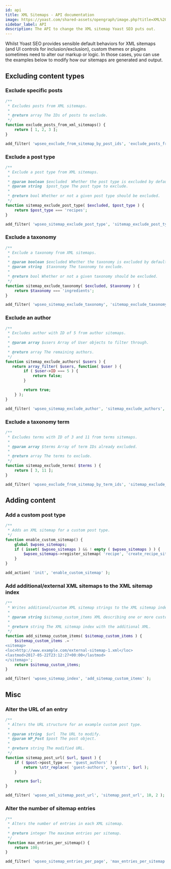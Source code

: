 ```yaml
---
id: api
title: XML Sitemaps - API documentation
image: https://yoast.com/shared-assets/opengraph/image.php?title=XML%20Sitemaps%20-%20API%20documentation
sidebar_label: API
description: The API to change the XML sitemap Yoast SEO puts out.
---
```


Whilst Yoast SEO provides sensible default behaviors for XML sitemaps (and UI controls for inclusion/exclusion), custom themes or plugins sometimes need to alter our markup or logic.
In those cases, you can use the examples below to modify how our sitemaps are generated and output.

## Excluding content types

### Exclude specific posts
```php
/**
 * Excludes posts from XML sitemaps.
 *
 * @return array The IDs of posts to exclude.
 */
function exclude_posts_from_xml_sitemaps() {
    return [ 1, 2, 3 ];
}

add_filter( 'wpseo_exclude_from_sitemap_by_post_ids', 'exclude_posts_from_xml_sitemaps' );
```

### Exclude a post type
```php
/**
 * Exclude a post type from XML sitemaps.
 *
 * @param boolean $excluded  Whether the post type is excluded by default.
 * @param string  $post_type The post type to exclude.
 *
 * @return bool Whether or not a given post type should be excluded.
 */
function sitemap_exclude_post_type( $excluded, $post_type ) {
    return $post_type === 'recipes';
}

add_filter( 'wpseo_sitemap_exclude_post_type', 'sitemap_exclude_post_type', 10, 2 );
```

### Exclude a taxonomy
```php
/**
 * Exclude a taxonomy from XML sitemaps.
 *
 * @param boolean $excluded Whether the taxonomy is excluded by default.
 * @param string  $taxonomy The taxonomy to exclude.
 *
 * @return bool Whether or not a given taxonomy should be excluded.
 */
function sitemap_exclude_taxonomy( $excluded, $taxonomy ) {
    return $taxonomy === 'ingredients';
}

add_filter( 'wpseo_sitemap_exclude_taxonomy', 'sitemap_exclude_taxonomy', 10, 2 );
```

### Exclude an author
```php
/**
 * Excludes author with ID of 5 from author sitemaps.
 *
 * @param array $users Array of User objects to filter through.
 *
 * @return array The remaining authors.
 */
function sitemap_exclude_authors( $users ) {
   return array_filter( $users, function( $user ) {
        if ( $user->ID === 5 ) {
            return false;
        }

        return true;
    } );
}

add_filter( 'wpseo_sitemap_exclude_author', 'sitemap_exclude_authors', 10, 1 );
```

### Exclude a taxonomy term
```php
/**
 * Excludes terms with ID of 3 and 11 from terms sitemaps.
 *
 * @param array $terms Array of term IDs already excluded.
 *
 * @return array The terms to exclude.
 */
function sitemap_exclude_terms( $terms ) {
    return [ 3, 11 ];
}

add_filter( 'wpseo_exclude_from_sitemap_by_term_ids', 'sitemap_exclude_terms', 10, 1 );
```

## Adding content

### Add a custom post type
```php
/**
 * Adds an XML sitemap for a custom post type.
 */
function enable_custom_sitemap() {
    global $wpseo_sitemaps;
    if ( isset( $wpseo_sitemaps ) && ! empty ( $wpseo_sitemaps ) ) {
        $wpseo_sitemaps->register_sitemap( 'recipe', 'create_recipe_sitemap' );
    }
}

add_action( 'init', 'enable_custom_sitemap' );
```

### Add additional/external XML sitemaps to the XML sitemap index
```php
/**
 * Writes additional/custom XML sitemap strings to the XML sitemap index.
 *
 * @param string $sitemap_custom_items XML describing one or more custom sitemaps.
 *
 * @return string The XML sitemap index with the additional XML.
 */
function add_sitemap_custom_items( $sitemap_custom_items ) {
    $sitemap_custom_items .= '
<sitemap>
<loc>http://www.example.com/external-sitemap-1.xml</loc>
<lastmod>2017-05-22T23:12:27+00:00</lastmod>
</sitemap>';
    return $sitemap_custom_items;
}

add_filter( 'wpseo_sitemap_index', 'add_sitemap_custom_items' );
```

## Misc

### Alter the URL of an entry
```php
/**
 * Alters the URL structure for an example custom post type.
 *
 * @param string  $url  The URL to modify.
 * @param WP_Post $post The post object.
 *
 * @return string The modified URL.
 */
function sitemap_post_url( $url, $post ) {
	if ( $post->post_type === 'guest_authors' ) {
		return \str_replace( 'guest-authors', 'guests', $url );
	}

	return $url;
}

add_filter( 'wpseo_xml_sitemap_post_url', 'sitemap_post_url', 10, 2 );
```

### Alter the number of sitemap entries
```php
/**
 * Alters the number of entries in each XML sitemap.
 *
 * @return integer The maximum entries per sitemap.
 */
 function max_entries_per_sitemap() {
    return 100;
}

add_filter( 'wpseo_sitemap_entries_per_page', 'max_entries_per_sitemap' );
```
